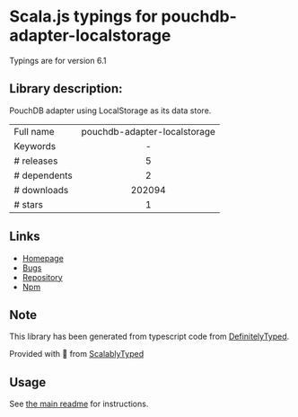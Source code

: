 
# Scala.js typings for pouchdb-adapter-localstorage

Typings are for version 6.1

## Library description:
PouchDB adapter using LocalStorage as its data store.

|                    |                 |
| ------------------ | :-------------: |
| Full name          | pouchdb-adapter-localstorage |
| Keywords           | - |
| # releases         | 5 |
| # dependents       | 2 |
| # downloads        | 202094 |
| # stars            | 1 |

## Links
- [Homepage](https://github.com/pouchdb/pouchdb#readme)
- [Bugs](https://github.com/pouchdb/pouchdb/issues)
- [Repository](https://github.com/pouchdb/pouchdb)
- [Npm](https://www.npmjs.com/package/pouchdb-adapter-localstorage)
    


## Note
This library has been generated from typescript code from [DefinitelyTyped](https://definitelytyped.org).

Provided with :purple_heart: from [ScalablyTyped](https://github.com/oyvindberg/ScalablyTyped)

## Usage
See [the main readme](../../readme.md) for instructions.


